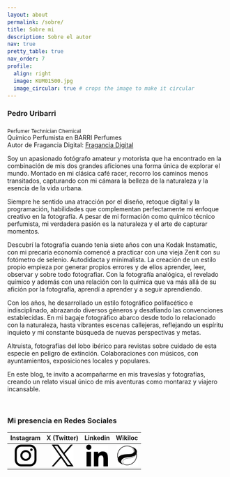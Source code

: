 ```yaml
---
layout: about
permalink: /sobre/
title: Sobre mi
description: Sobre el autor
nav: true
pretty_table: true
nav_order: 7
profile:
  align: right
  image: KUM01500.jpg
  image_circular: true # crops the image to make it circular
---
```


### Pedro Uribarri
<sub>Perfumer Technician Chemical</sub>\
Químico Perfumista en BARRI Perfumes\
Autor de Fragancia Digital: [Fragancia Digital](https://www.fraganciadigital.com/)

Soy un apasionado fotógrafo amateur y motorista que ha encontrado en la combinación de mis dos grandes aficiones una forma única de explorar el mundo. Montado en mi clásica café racer, recorro los caminos menos transitados, capturando con mi cámara la belleza de la naturaleza y la esencia de la vida urbana. 

Siempre he sentido una atracción por el diseño, retoque digital y la programación, habilidades que complementan perfectamente mi enfoque creativo en la fotografía. A pesar de mi formación como químico técnico perfumista, mi verdadera pasión es la naturaleza y el arte de capturar momentos.

Descubrí la fotografía cuando tenía siete años con una Kodak Instamatic, con mi precaria economía comencé a practicar con una vieja Zenit con su fotómetro de selenio. Autodidacta y minimalista. La creación de un estilo propio empieza por generar propios errores y de ellos aprender, leer, observar y sobre todo fotografiar. Con la fotografía analógica, el revelado químico y además con una relación con la química que va más allá de su afición por la fotografía, aprendí a aprender y a seguir aprendiendo.

Con los años, he desarrollado un estilo fotográfico polifacético e indisciplinado, abrazando diversos géneros y desafiando las convenciones establecidas. En mi bagaje fotográfico abarco desde todo lo relacionado con la naturaleza, hasta vibrantes escenas callejeras, reflejando un espíritu inquieto y mi constante búsqueda de nuevas perspectivas y metas.  

Altruista, fotografías del lobo ibérico para revistas sobre cuidado de esta especie en peligro de extinción. Colaboraciones con músicos, con ayuntamientos, exposiciones locales y populares.

En este blog, te invito a acompañarme en mis travesías y fotografías, creando un relato visual único de mis aventuras como montaraz y viajero incansable.

<br>

### Mi presencia en Redes Sociales

|Instagram|X (Twitter)|Linkedin|Wikiloc|  
| :-----------: | :------------: | :------------: | :------------: |
|[![Instagram](/assets/img/0000/pum-insta.png "Instagram")](https://www.instagram.com/kuribarri/)|[![X Twitter](/assets/img/0000/pum-eqix.png "X")](https://x.com/uribarri_p)|[![Linkedin](/assets/img/0000/pum-link.png "Instagram")](https://www.linkedin.com/in/barripedrouribarri)|[![Wikiloc](/assets/img/0000/pum-wloc.png "Wikiloc")](https://es.wikiloc.com/wikiloc/user.do?id=4230607)|

<br>